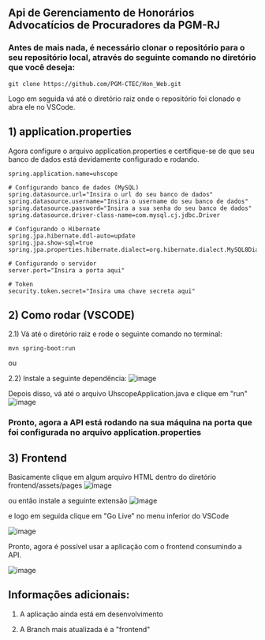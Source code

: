 ## Api de Gerenciamento de Honorários Advocatícios de Procuradores da PGM-RJ

### Antes de mais nada, é necessário clonar o repositório para o seu repositório local, através do seguinte comando no diretório que você deseja:

```
git clone https://github.com/PGM-CTEC/Hon_Web.git
```

Logo em seguida vá até o diretório raiz onde o repositório foi clonado e abra ele no VSCode.

## 1) application.properties 

Agora configure o arquivo application.properties e certifique-se de que seu banco de dados está devidamente configurado e rodando.
```
spring.application.name=uhscope

# Configurando banco de dados (MySQL)
spring.datasource.url="Insira o url do seu banco de dados"
spring.datasource.username="Insira o username do seu banco de dados"
spring.datasource.password="Insira a sua senha do seu banco de dados"
spring.datasource.driver-class-name=com.mysql.cj.jdbc.Driver

# Configurando o Hibernate
spring.jpa.hibernate.ddl-auto=update
spring.jpa.show-sql=true
spring.jpa.properties.hibernate.dialect=org.hibernate.dialect.MySQL8Dialect

# Configurando o servidor
server.port="Insira a porta aqui"

# Token
security.token.secret="Insira uma chave secreta aqui"
```

## 2) Como rodar (VSCODE)

2.1) 
Vá até o diretório raiz e rode o seguinte comando no terminal:
```
mvn spring-boot:run
```
ou

2.2) 
Instale a seguinte dependência: 
![image](https://github.com/user-attachments/assets/04e2e5b0-3d21-4390-8588-f026ae09b763)

Depois disso, vá até o arquivo UhscopeApplication.java e clique em "run"
![image](https://github.com/user-attachments/assets/55b48b33-78f0-43b2-bf9e-e219c7ac06cc)


### Pronto, agora a API está rodando na sua máquina na porta que foi configurada no arquivo application.properties



## 3) Frontend

Basicamente clique em algum arquivo HTML dentro do diretório frontend/assets/pages
![image](https://github.com/user-attachments/assets/a7e18ea3-6368-433d-8260-16abf9192664)

ou então instale a seguinte extensão
![image](https://github.com/user-attachments/assets/78faf8da-0350-4e9e-affd-4cb7e35cba85)

e logo em seguida clique em "Go Live" no menu inferior do VSCode

![image](https://github.com/user-attachments/assets/61277cd3-e7af-4b2f-b69d-49311633b8a0)

Pronto, agora é possível usar a aplicação com o frontend consumindo a API.

![image](https://github.com/user-attachments/assets/7e9a25a8-064e-4370-8ff1-92449a22bd3b)

## Informações adicionais:
1) A aplicação ainda está em desenvolvimento

2) A Branch mais atualizada é a "frontend"











